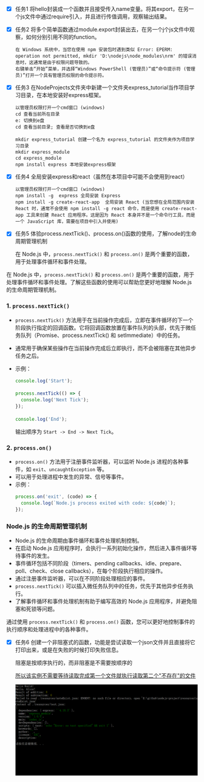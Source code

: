 * [X] 任务1 将hello封装成一个函数并且接受传入name变量。将其export，在另一个js文件中通过require引入，并且进行传值调用，观察输出结果。
* [X] 任务2 将多个简单函数通过module.export封装出去，在另一个j个js文件中观察，如何分别引用不同的function。

  ```
  在 Windows 系统中，当您在使用 npm 安装包时遇到类似 Error: EPERM: operation not permitted, mkdir 'D:\nodejs\node_modules\nrm' 的错误消息时，这通常是由于权限问题导致的。
  右键单击“开始”菜单，并选择“Windows PowerShell (管理员)”或“命令提示符 (管理员)”打开一个具有管理员权限的命令提示符。
  ```
* [X] 任务3 在NodeProjects文件夹中新建一个文件夹express_tutorial当作项目学习目录，在本地安装好express框架。

  ```
  以管理员权限打开一个cmd窗口 (windows)
  cd 查看当前所在目录
  e: 切换到e盘
  cd 查看当前目录; 查看是否切换到e盘

  mkdir express_tutorial 创建一个名为 express_tutorial 的文件夹作为项目学习目录
  mkdir express_module
  cd express_module
  npm install express 本地安装express框架
  ```
* [X] 任务4 全局安装express和react（虽然在本项目中可能不会使用到react）

  ```
  以管理员权限打开一个cmd窗口 (windows)
  npm install -g  express 全局安装 Express
  npm install -g create-react-app  全局安装 React (当您想在全局范围内安装 React 时，通常不会使用 npm install -g react 命令，而是使用 create-react-app 工具来创建 React 应用程序。这是因为 React 本身并不是一个命令行工具，而是一个 JavaScript 库，需要在项目中引入并使用)

  ```
* [X] 任务5 体验process.nextTick()、process.on()函数的使用，了解node的生命周期管理机制

  在 Node.js 中，`process.nextTick()` 和 `process.on()` 是两个重要的函数，用于处理事件循环和事件处理。

在 Node.js 中，`process.nextTick()` 和 `process.on()` 是两个重要的函数，用于处理事件循环和事件处理。了解这些函数的使用可以帮助您更好地理解 Node.js 的生命周期管理机制。

### 1. `process.nextTick()`

- `process.nextTick()` 方法用于在当前操作完成后，立即在事件循环的下一个阶段执行指定的回调函数。它将回调函数放置在事件队列的头部，优先于微任务队列（Promise、process.nextTick() 和 setImmediate）中的任务。
- 通常用于确保某些操作在当前操作完成后立即执行，而不会被阻塞在其他异步任务之后。
- 示例：
  ```javascript
  console.log('Start');

  process.nextTick(() => {
    console.log('Next Tick');
  });

  console.log('End');
  ```

  输出顺序为 `Start -> End -> Next Tick`。

### 2. `process.on()`

- `process.on()` 方法用于注册事件监听器，可以监听 Node.js 进程的各种事件，如 `exit`、`uncaughtException` 等。
- 可以用于处理进程中发生的异常、信号等事件。
- 示例：
  ```javascript
  process.on('exit', (code) => {
    console.log(`Node.js process exited with code: ${code}`);
  });
  ```

### Node.js 的生命周期管理机制

- Node.js 的生命周期由事件循环和事件处理机制控制。
- 在启动 Node.js 应用程序时，会执行一系列初始化操作，然后进入事件循环等待事件的发生。
- 事件循环包括不同阶段（timers、pending callbacks、idle、prepare、poll、check、close callbacks），在每个阶段执行相应的操作。
- 通过注册事件监听器，可以在不同阶段处理相应的事件。
- `process.nextTick()` 可以插入微任务队列中的任务，优先于其他异步任务执行。
- 了解事件循环和事件处理机制有助于编写高效的 Node.js 应用程序，并避免阻塞和死锁等问题。

通过使用 `process.nextTick()` 和 `process.on()` 函数，您可以更好地控制事件的执行顺序和处理进程中的各种事件。


* [X] 任务6 创建一个非阻塞式的函数，功能是尝试读取一个json文件并且直接将它打印出来，或是在失败的时候打印失败信息。

  阻塞是按顺序执行的，而非阻塞是不需要按顺序的

  [所以该实例不需要等待读取完成第一个文件就执行读取第二个&#34;不存在&#34;的文件](https://www.runoob.com/nodejs/nodejs-callback.html)

  ![1709615175588](image/week01/1709615175588.png)
